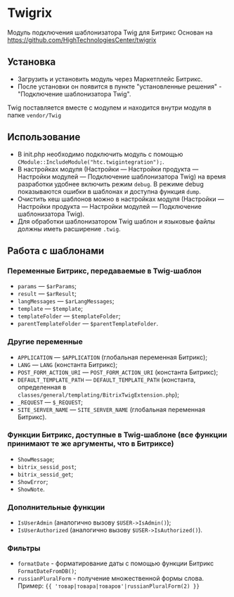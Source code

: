 # Twigrix

Модуль подключения шаблонизатора Twig для Битрикс
Основан на https://github.com/HighTechnologiesCenter/twigrix

## Установка

* Загрузить и установить модуль через Маркетплейс Битрикс. 
* После установки он появится в пункте "установленные решения" - "Подключение шаблонизатора Twig".

Twig поставляется вместе с модулем и находится внутри модуля в папке `vendor/Twig`

## Использование

* В init.php необходимо подключить модуль с помощью `CModule::IncludeModule("htc.twigintegration");`.
* В настройках модуля (Настройки — Настройки продукта — Настройки модулей — Подключение шаблонизатора Twig) на время разработки удобнее включить режим `debug`. В режиме debug показываются ошибки в шаблонах и доступна функция `dump`.
* Очистить кеш шаблонов можно в настройках модуля (Настройки — Настройки продукта — Настройки модулей — Подключение шаблонизатора Twig).
* Для обработки шаблонизатором Twig шаблон и языковые файлы должны иметь расширение `.twig`.

## Работа с шаблонами

### Переменные Битрикс, передаваемые в Twig-шаблон

* `params` — `$arParams`;
* `result` — `$arResult`;
* `langMessages` — `$arLangMessages`;
* `template` — `$template`;
* `templateFolder` — `$templateFolder`;
* `parentTemplateFolder` — `$parentTemplateFolder`.

### Другие переменные

* `APPLICATION` — `$APPLICATION` (глобальная переменная Битрикс);
* `LANG` — `LANG` (константа Битрикс);
* `POST_FORM_ACTION_URI` — `POST_FORM_ACTION_URI` (константа Битрикс);
* `DEFAULT_TEMPLATE_PATH` — `DEFAULT_TEMPLATE_PATH` (константа, определенная в `classes/general/templating/BitrixTwigExtension.php`);
* `_REQUEST` — `$_REQUEST`;
* `SITE_SERVER_NAME` — `SITE_SERVER_NAME` (глобальная переменная Битрикс).

### Функции Битрикс, доступные в Twig-шаблоне (все функции принимают те же аргументы, что в Битриксе)

* `ShowMessage`;
* `bitrix_sessid_post`;
* `bitrix_sessid_get`;
* `ShowError`;
* `ShowNote`.

### Дополнительные функции

* `IsUserAdmin` (аналогично вызову `$USER->IsAdmin()`);
* `IsUserAuthorized` (аналогично вызову `$USER->IsAuthorized()`).

### Фильтры

* `formatDate` - форматирование даты с помощью функции Битрикс `FormatDateFromDB()`;
* `russianPluralForm` - получение множественной формы слова.  
Пример: `{{ 'товар|товара|товаров'|russianPluralForm(2) }}`